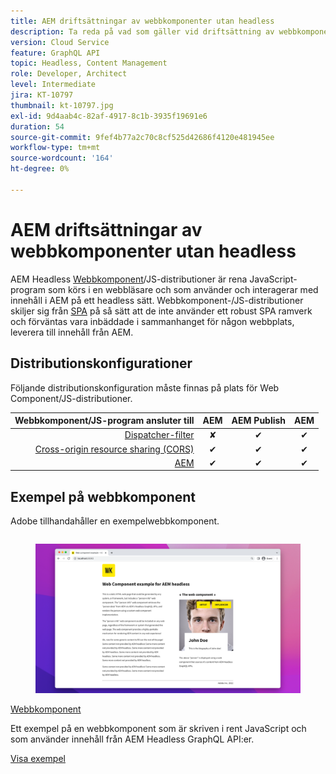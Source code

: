 ```yaml
---
title: AEM driftsättningar av webbkomponenter utan headless
description: Ta reda på vad som gäller vid driftsättning av webbkomponenter/helt JS-baserade AEM Headless-distributioner.
version: Cloud Service
feature: GraphQL API
topic: Headless, Content Management
role: Developer, Architect
level: Intermediate
jira: KT-10797
thumbnail: kt-10797.jpg
exl-id: 9d4aab4c-82af-4917-8c1b-3935f19691e6
duration: 54
source-git-commit: 9fef4b77a2c70c8cf525d42686f4120e481945ee
workflow-type: tm+mt
source-wordcount: '164'
ht-degree: 0%

---
```


# AEM driftsättningar av webbkomponenter utan headless

AEM Headless [Webbkomponent](https://developer.mozilla.org/en-US/docs/Web/Web_Components)/JS-distributioner är rena JavaScript-program som körs i en webbläsare och som använder och interagerar med innehåll i AEM på ett headless sätt. Webbkomponent-/JS-distributioner skiljer sig från [SPA](./spa.md) på så sätt att de inte använder ett robust SPA ramverk och förväntas vara inbäddade i sammanhanget för någon webbplats, leverera till innehåll från AEM.


## Distributionskonfigurationer

Följande distributionskonfiguration måste finnas på plats för Web Component/JS-distributioner.

| Webbkomponent/JS-program ansluter till | AEM | AEM Publish | AEM |
|---------------------------------------------------:|:----------:|:-----------:|:-----------:|
| [Dispatcher-filter](./configurations/dispatcher-filters.md) | ✘ | ✔ | ✔ |
| [Cross-origin resource sharing (CORS)](./configurations/cors.md) | ✔ | ✔ | ✔ |
| [AEM](./configurations/aem-hosts.md) | ✔ | ✔ | ✔ |

## Exempel på webbkomponent

Adobe tillhandahåller en exempelwebbkomponent.

<div class="columns is-multiline">
    <!-- Web Component -->
    <div class="column is-half-tablet is-half-desktop is-one-third-widescreen" aria-label="Web Component" tabindex="0">
       <div class="card">
           <div class="card-image">
               <figure class="image is-16by9">
                   <a href="../example-apps/web-component.md" title="Webbkomponent" tabindex="-1">
                       <img class="is-bordered-r-small" src="../example-apps/assets/web-component/web-component-card.png" alt="Webbkomponent">
                   </a>
               </figure>
           </div>
           <div class="card-content is-padded-small">
               <div class="content">
                   <p class="headline is-size-6 has-text-weight-bold"><a href="../example-apps/web-component.md" title="Webbkomponent">Webbkomponent</a></p>
                   <p class="is-size-6">Ett exempel på en webbkomponent som är skriven i rent JavaScript och som använder innehåll från AEM Headless GraphQL API:er.</p>
                   <a href="../example-apps/web-component.md" class="spectrum-Button spectrum-Button--outline spectrum-Button--primary spectrum-Button--sizeM">
                       <span class="spectrum-Button-label has-no-wrap has-text-weight-bold">Visa exempel</span>
                   </a>
               </div>
           </div>
       </div>
    </div>
</div>
